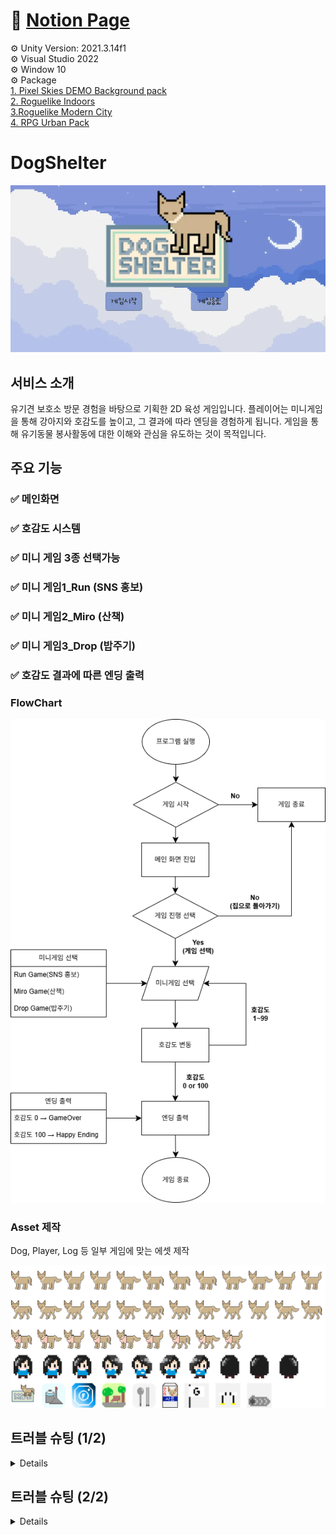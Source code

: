 # 📒 [Notion Page](https://www.notion.so/DogShelter-20b73547a88280e9a428d5b2226c4a02)

⚙️ Unity Version: 2021.3.14f1  
⚙️ Visual Studio 2022  
⚙️ Window 10  
⚙️ Package   
[1. Pixel Skies DEMO Background pack](https://assetstore.unity.com/packages/2d/environments/pixel-skies-demo-background-pack-226622?locale=ko-KR&srsltid=AfmBOopSFS-Bbl1-gaR8CGsPHXf9fYHMwBRggQfXX-dV5_w72N5IR7VV)  
[2. Roguelike Indoors](https://kenney.nl/assets/roguelike-indoors)  
[3.Roguelike Modern City](https://kenney.nl/assets/roguelike-modern-city)  
[4. RPG Urban Pack](https://kenney.nl/assets/rpg-urban-pack)  
    
# DogShelter

![image.png](Notion_Image/image.png)


## 서비스 소개  

유기견 보호소 방문 경험을 바탕으로 기획한 2D 육성 게임입니다. 플레이어는 미니게임을 통해 강아지와 호감도를 높이고, 그 결과에 따라 엔딩을 경험하게 됩니다. 게임을 통해 유기동물 봉사활동에 대한 이해와 관심을 유도하는 것이 목적입니다.  

## 주요 기능

### ✅ 메인화면
### ✅ 호감도 시스템
### ✅ 미니 게임 3종 선택가능
### ✅ 미니 게임1_Run (SNS 홍보)
### ✅ 미니 게임2_Miro (산책)
### ✅ 미니 게임3_Drop (밥주기)
### ✅ 호감도 결과에 따른 엔딩 출력

### FlowChart

![FlowChart.png](Notion_Image/FlowChart.png)

### Asset 제작

Dog, Player, Log 등 일부 게임에 맞는 에셋 제작

![정리.png](Notion_Image/%EC%A0%95%EB%A6%AC.png)


## 트러블 슈팅 (1/2)
<details>
🚨 문제 배경

프로젝트를 여러개의 Scenes으로 구성하였고, 이 과정에서 Scenes 전환 시 호감도의 값이 초기화 되는 문제 발생.

💡 해결방법

호감도 관리 스크립트를 Singleton Pattern 적용. 스크립트를 다른 스크립트에서 호출시 초기화 되지 않고 누적 되는 것 정상 확인.

1. Debug.log() 로 미니 게임 결과에 따라 호감도 값이 변동되는지 출력 되는지 파악
    
    ```csharp
    void Start()
        {
            goal = false;
            nowLove = FindObjectOfType<Likeability>();
            //Likebility 스크립트는 동일 씬에 컴포넌트 되지 않음 → 찾기위해서는 GameObject.Find("객체명")로 찾을 수 없음
    
            if(nowLove == null )
            {
                Debug.Log("호감도 스크립트 찾지 못함");     //확인용
            }
    
        }
    ```
    
2. Singleton 적용 : 호감도 관리 스크립트(Likeability)를 Instance화 해서 호출하는 방식으로 수정
    
    ```csharp
    public class Likeability : MonoBehaviour
    {
        /// <summary>
        /// Singleton Pattern 활용
        /// 1. 씬전환시 변수(nowLove)가 초기화 되는 상황을 방지
        /// 2. 컴포넌트 되지 않은 씬에 적용된 Goal 스크립트에서 참조가능하도록 관리
        /// 3. Awake() 함수 사용은 스크립트간의 참조를 설정하기 위함 = 초기화되지 않고 호출해주는 역할
        ///    start함수가 호출되기 전에 씬에 모든 객체에 대해 호출!!
        /// 4. Destroy() 삭제 키워드 / DontDestroyOnLoad()삭제 제외 키워드
        ///    →씬 전환시 게임 오브젝트가 삭제(초기화) 되기 때문에 상단 키워드를 사용!!
        /// 5. 최소 호감도를 -10으로 설정한 이유는 초기 호감도가 0이기 때문
        ///    → 게임 시작시 종료되는 상황 방지 && 호감도 0이더라도 1번의 기회 더 제공하기 위함
        /// </summary>
        /// 
        public static Likeability Instance;           //static 사용하여 Goal스크립트에서 접근하도록 instance 선언
    
        public float nowLove;                         //Goal 스크립트에서 실질적으로 접근할 변수(현재 호감도)
        float maxLove = 100f;                         //호감도의 최대값
    
        UnityEngine.UI.Slider LoveSlider;
        
    
        private void Awake()
        {
            if(Instance != null)                      //접근하려는 스크립트에 Instance가 존재하는지 검사
            {
                Destroy(gameObject);                  //Goal스크립트에 이미 Likeability를 게임오브젝트로 가지고 있다면 삭제(충돌방지)
                return;
            }
            Instance = this;                          //this 클래스의 현재 객체를 뜻하는 키워드 = 자기자신을 값으로 넣어줌
            DontDestroyOnLoad(this.gameObject);  // 씬 전환이 되어도 Instance가 초기화 되는 걸 방지
            Debug.Log("Likeability 싱글톤 인스턴스 생성됨: " + Instance);
        }
    ```
    
    ```csharp
    void Start()
        {
            goal = false;
            nowLove = Likeability.Instance;          //Likeablilty Singleton 적용
    
            if(nowLove == null )
            {
                Debug.Log("호감도 스크립트 찾지 못함");
            }
    
            else         //확인용
            {
                Debug.Log("호감도 스크립트 찾음: " + nowLove);
            }
    
        }
    ```
    </details>

## 트러블 슈팅 (2/2)
<details>
🚨 문제 배경

호감도를 관리하는 스크립트에서 호감도를 표현하는 UI(Slider)를 찾아오지 못하는 오류 발생. 1차 오류 해결하였으나, 미니게임으로 씬 전환시에도 UI가 생성되는 문제가 추가 발생

💡 해결방법

1차 오류 : 호감도를 표현하는 UI를 2개로 분리(Button, Slider) 하고 호감도를 표현해야하는 Object에서 Slider를 직접 찾을 수 있게 자식객체로 수정.

1. 호감도 관리 스크립트에 Debug.log()를 추가하고, UI를 찾아오면 호감도가 실행되도록 함수 추가
Start() 함수에서 실행시 UI를 잘 찾아오는 것을 추가 확인하여 객체 생성순서의 문제임을 파악
    
    ```csharp
    public void UpdateLove()
        {
            //문제확인완료되면 이걸로 LoveSlider.value = nowLove;                       //UI Value의 값에 현재 호감도를 반영
    
            if (LoveSlider == null)
            {
                Debug.Log("LoveSlider가 null입니다.");
                return;
    
            }
    
            LoveSlider.value = nowLove;
    
            if (nowLove == -10)
            {
                SceneManager.LoadScene("GameOver");              //호감도 -10일시 게임오버씬으로 전환
            }
    
        }
    ```
    
2. 씬 전환시 객체가 파괴되지 않도록 호감도 스크립트가 적용된 객체의 하위 객체로 위치 변경

2차 오류 : 현재씬 정보를 가져오는 내장함수 GetActiveScene() 을 활용, Main씬인 경우에만 Slider 표기

1. 현재씬의 정보를 가져오는 내장함수 GetActiveScene() 을 활용, Main씬인 경우에만 Slider 표기
update 함수를 활용해서 계속 반복 실행하도록 지정
    
    ```csharp
        string nowScenename;                         //현재씬을 저장 할 변수 생성
        
        private void Awake()
        {
            if(Instance != null)                      //접근하려는 스크립트에 Instance가 존재하는지 검사
            {
                Destroy(gameObject);                  //Goal스크립트에 이미 Likeability를 게임오브젝트로 가지고 있다면 삭제(충돌방지)
                return;
            }
            Instance = this;                          //this 클래스의 현재 객체를 뜻하는 키워드 = 자기자신을 값으로 넣어줌
            DontDestroyOnLoad(this.gameObject);  // 씬 전환이 되어도 Instance가 초기화 되는 걸 방지
            Debug.Log("Likeability 싱글톤 인스턴스 생성됨: " + Instance);
    
            Start();
            Debug.Log("LoveSlider 초기화 완료");
    
            Update();        //추가
            Debug.Log("Slider 활성화 여부 판단 완료");
    
        }
        
        
        private void Update()
        {
            string nowScenename = SceneManager.GetActiveScene().name;                     //현재 활성화된 씬의 이름을 가져옴\
    
            if (nowScenename == "Main")
            {
                LoveSlider.gameObject.SetActive(true);
                Debug.Log("Main 씬 Slider 활성화");
                return;
            }
    
            if (nowScenename != "Main")
            {
                LoveSlider.gameObject.SetActive(false);
                Debug.Log("Main 씬 아닐시 Slider 비활성화");
            }
    
        }
    ```
    </details>

